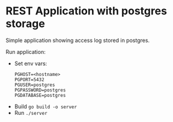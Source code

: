 # REST Application with postgres storage

Simple application showing access log stored in postgres.

Run application:

* Set env vars:
    ```
    PGHOST=<hostname>
    PGPORT=5432
    PGUSER=postgres
    PGPASSWORD=postgres
    PGDATABASE=postgres
    ```
* Build `go build -o server`
* Run `./server`

